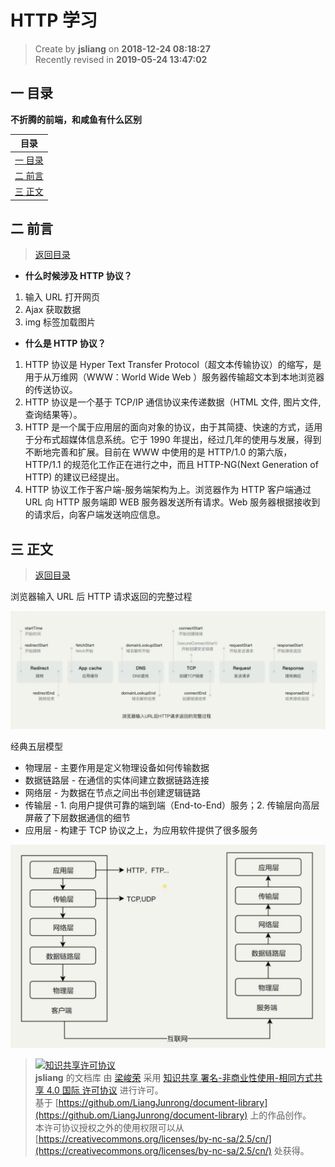 HTTP 学习
===

> Create by **jsliang** on **2018-12-24 08:18:27**  
> Recently revised in **2019-05-24 13:47:02**

## <a name="chapter-one" id="chapter-one">一 目录</a>

**不折腾的前端，和咸鱼有什么区别**

| 目录 |                                                                             
| --- | 
| [一 目录](#chapter-one) | 
| [二 前言](#chapter-two) |
| [三 正文](#chapter-three) |

## <a name="chapter-two" id="chapter-two">二 前言</a>

> [返回目录](#chapter-one)

* **什么时候涉及 HTTP 协议？**

1. 输入 URL 打开网页
2. Ajax 获取数据
3. img 标签加载图片

* **什么是 HTTP 协议？**

1. HTTP 协议是 Hyper Text Transfer Protocol（超文本传输协议）的缩写，是用于从万维网（WWW：World Wide Web ）服务器传输超文本到本地浏览器的传送协议。
2. HTTP 协议是一个基于 TCP/IP 通信协议来传递数据（HTML 文件, 图片文件, 查询结果等）。
3. HTTP 是一个属于应用层的面向对象的协议，由于其简捷、快速的方式，适用于分布式超媒体信息系统。它于 1990 年提出，经过几年的使用与发展，得到不断地完善和扩展。目前在 WWW 中使用的是 HTTP/1.0 的第六版，HTTP/1.1 的规范化工作正在进行之中，而且 HTTP-NG(Next Generation of HTTP) 的建议已经提出。
4. HTTP 协议工作于客户端-服务端架构为上。浏览器作为 HTTP 客户端通过 URL 向 HTTP 服务端即 WEB 服务器发送所有请求。Web 服务器根据接收到的请求后，向客户端发送响应信息。


## <a name="chapter-three" id="chapter-three">三 正文</a>

> [返回目录](#chapter-one)

浏览器输入 URL 后 HTTP 请求返回的完整过程

![图](../../public-repertory/img/other-http-1.png)

经典五层模型

* 物理层 - 主要作用是定义物理设备如何传输数据
* 数据链路层 - 在通信的实体间建立数据链路连接
* 网络层 - 为数据在节点之间出书创建逻辑链路
* 传输层 - 1. 向用户提供可靠的端到端（End-to-End）服务；2. 传输层向高层屏蔽了下层数据通信的细节
* 应用层 - 构建于 TCP 协议之上，为应用软件提供了很多服务

![图](../../public-repertory/img/other-http-2.png)

> [![知识共享许可协议](https://i.creativecommons.org/l/by-nc-sa/4.0/88x31.png)](http://creativecommons.org/licenses/by-nc-sa/4.0/)  
> **jsliang** 的文档库</a> 由 [梁峻荣](https://github.com/LiangJunrong/document-library) 采用 [知识共享 署名-非商业性使用-相同方式共享 4.0 国际 许可协议](http://creativecommons.org/licenses/by-nc-sa/4.0/) 进行许可。  
> 基于 [https://github.om/LiangJunrong/document-library](https://github.om/LiangJunrong/document-library) 上的作品创作。  
> 本许可协议授权之外的使用权限可以从 [https://creativecommons.org/licenses/by-nc-sa/2.5/cn/](https://creativecommons.org/licenses/by-nc-sa/2.5/cn/) 处获得。
